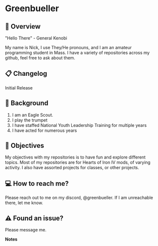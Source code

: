 # Greenbueller #


## :ledger: Overview ##

"Hello There" - General Kenobi

My name is Nick, I use They/He pronouns, and I am an amateur programming student in Mass. I have a variety of repositories across my github, feel free to ask about them.

## :clipboard: Changelog ##

Initial Release

## :key: Background ##

1. I am an Eagle Scout.
2. I play the trumpet
3. I have staffed National Youth Leadership Training for multiple years
4. I have acted for numerous years

## :memo: Objectives ##

My objectives with my repositories is to have fun and explore different topics. Most of my repositories are for Hearts of Iron IV mods, of varying activity. I also have assorted projects for classes, or other projects.

## :computer: How to reach me? ##

Please reach out to me on my discord, @greenbueller. If I am unreachable there, let me know.

## :warning: Found an issue? ##

Please message me.

**Notes**


<!--
**greenbueller/greenbueller** is a ✨ _special_ ✨ repository because its `README.md` (this file) appears on your GitHub profile.

Here are some ideas to get you started:

- 🔭 I’m currently working on ...
- 🌱 I’m currently learning ...
- 👯 I’m looking to collaborate on ...
- 🤔 I’m looking for help with ...
- 💬 Ask me about ...
- 📫 How to reach me: ...
- 😄 Pronouns: ...
- ⚡ Fun fact: ...
-->
